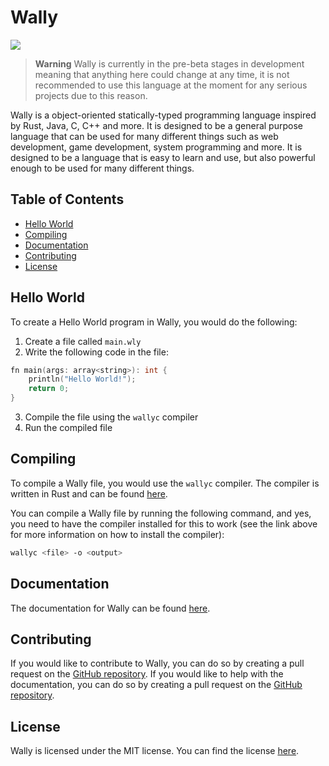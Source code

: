 # Wally
[![](https://img.shields.io/badge/Version-0.0.1-blue)]( https://www.github.com/0x1CA3/Wally/releases/tag/v0.0.1 )

> **Warning**
> Wally is currently in the pre-beta stages in development meaning that anything here could change at any time, it is not recommended to use this language at the moment for any serious projects due to this reason.

Wally is a object-oriented statically-typed programming language inspired by Rust, Java, C, C++ and more. It is designed to be a general purpose language that can be used for many different things such as web development, game development, system programming and more. It is designed to be a language that is easy to learn and use, but also powerful enough to be used for many different things.

## Table of Contents
- [Hello World](#hello-world)
- [Compiling](#compiling)
- [Documentation](#documentation)
- [Contributing](#contributing)
- [License](#license)

## Hello World
To create a Hello World program in Wally, you would do the following:
1. Create a file called `main.wly`
2. Write the following code in the file:
```c++
fn main(args: array<string>): int {
    println("Hello World!");
    return 0;
}
```
3. Compile the file using the `wallyc` compiler
4. Run the compiled file

## Compiling
To compile a Wally file, you would use the `wallyc` compiler. The compiler is written in Rust and can be found [here][compiler].

You can compile a Wally file by running the following command, and yes, you need to have the compiler installed for this to work (see the link above for more information on how to install the compiler):
```bash
wallyc <file> -o <output>
```

## Documentation
The documentation for Wally can be found [here][docs].

## Contributing
If you would like to contribute to Wally, you can do so by creating a pull request on the [GitHub repository][lang-repo]. If you would like to help with the documentation, you can do so by creating a pull request on the [GitHub repository][docs-repo].

## License
Wally is licensed under the MIT license. You can find the license [here][licence].

[compiler]: https://www.github.com/wally-lang/wallyc
[docs]: https://wally-lang.github.io/docs/
[lang-repo]: https://www.github.com/wally-lang/wally
[docs-repo]: https://www.github.com/wally-lang/docs
[licence]: https://www.github.com/wally-lang/wally/blob/master/LICENSE
